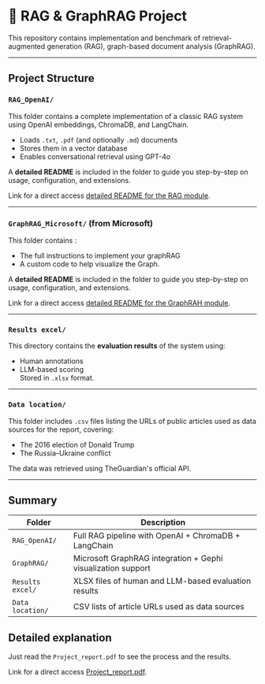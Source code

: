 # 🧠 RAG & GraphRAG Project

This repository contains implementation and benchmark of retrieval-augmented generation (RAG), graph-based document analysis (GraphRAG).

---

## Project Structure

### `RAG_OpenAI/`

This folder contains a complete implementation of a classic RAG system using OpenAI embeddings, ChromaDB, and LangChain.

- Loads `.txt`, `.pdf` (and optionally `.md`) documents
- Stores them in a vector database
- Enables conversational retrieval using GPT-4o

A **detailed README** is included in the folder to guide you step-by-step on usage, configuration, and extensions.

Link for a direct access [detailed README for the RAG module](./RAG_OpenAI/README.md).

---

### `GraphRAG_Microsoft/` (from Microsoft)

This folder contains :
- The full instructions to implement your graphRAG
- A custom code to help visualize the Graph.

A **detailed README** is included in the folder to guide you step-by-step on usage, configuration, and extensions.

Link for a direct access [detailed README for the GraphRAH module](./GraphRAG_Microsoft/README.md).

---

### `Results excel/`

This directory contains the **evaluation results** of the system using:

- Human annotations
- LLM-based scoring  
Stored in `.xlsx` format.

---

### `Data location/`

This folder includes `.csv` files listing the URLs of public articles used as data sources for the report, covering:

- The 2016 election of Donald Trump
- The Russia–Ukraine conflict

The data was retrieved using TheGuardian's official API.

---

## Summary

| Folder                | Description                                                  |
|-----------------------|--------------------------------------------------------------|
| `RAG_OpenAI/`         | Full RAG pipeline with OpenAI + ChromaDB + LangChain         |
| `GraphRAG/`           | Microsoft GraphRAG integration + Gephi visualization support |
| `Results excel/`      | XLSX files of human and LLM-based evaluation results         |
| `Data location/`      | CSV lists of article URLs used as data sources               |


## Detailed explanation
Just read the `Project_report.pdf` to see the process and the results.

Link for a direct access [Project_report.pdf](./Project_report.pdf).
